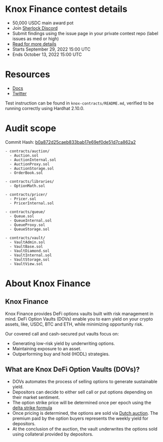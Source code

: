 # Knox Finance contest details

- 50,000 USDC main award pot
- Join [Sherlock Discord](https://discord.gg/MABEWyASkp)
- Submit findings using the issue page in your private contest repo (label issues as med or high)
- [Read for more details](https://docs.sherlock.xyz/audits/watsons)
- Starts September 29, 2022 15:00 UTC
- Ends October 13, 2022 15:00 UTC

# Resources

- [Docs](https://docs.knoxvaults.com/)
- [Twitter](https://twitter.com/knox_finance)

Test instruction can be found in `knox-contracts/README.md`, verified to be running correctly using Hardhat 2.10.0.

# Audit scope

Commit Hash: [b0a872d25caeb833bab17e69ef0de51d7ca862a2](https://github.com/KnoxFinance/knox-contracts/tree/b0a872d25caeb833bab17e69ef0de51d7ca862a2)

```
- contracts/auction/
  - Auction.sol
  - AuctionInternal.sol
  - AuctionProxy.sol
  - AuctionStorage.sol
  - OrderBook.sol

- contracts/libraries/
  - OptionMath.sol

- contracts/pricer/
  - Pricer.sol
  - PricerInternal.sol

- contracts/queue/
  - Queue.sol
  - QueueInternal.sol
  - QueueProxy.sol
  - QueueStorage.sol

- contracts/vault/
  - VaultAdmin.sol
  - VaultBase.sol
  - VaultDiamond.sol
  - VaultInternal.sol
  - VaultStorage.sol
  - VaultView.sol
```

# About Knox Finance

## Knox Finance

Knox Finance provides DeFi options vaults built with risk management in mind. DeFi Option Vaults (DOVs) enable you to earn yield on your crypto assets, like, USDC, BTC and ETH, while minimizing opportunity risk.

Our covered call and cash-secured put vaults focus on:

- Generating low-risk yield by underwriting options.
- Maintaining exposure to an asset.
- Outperforming buy and hold (HODL) strategies.

## What are Knox DeFi Option Vaults (DOVs)?

- DOVs automates the process of selling options to generate sustainable yield.
- Depositors can decide to either sell call or put options depending on their market sentiment.
- The option strike price will be determined once per epoch using the [delta strike formula](https://docs.knoxvaults.com/overview/vault-system#selection-methodology)
- Once pricing is determined, the options are sold via [Dutch auction](https://docs.knoxvaults.com/overview/options-auction). The premium paid by the option buyers represents the weekly yield for depositors.
- At the conclusion of the auction, the vault underwrites the options sold using collateral provided by depositors.
